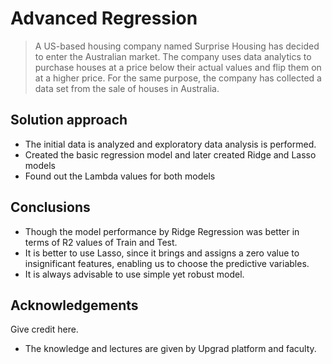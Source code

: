 # Advanced Regression
> A US-based housing company named Surprise Housing has decided to enter the Australian market. The company uses data analytics to purchase houses at a price below their actual values and flip them on at a higher price. For the same purpose, the company has collected a data set from the sale of houses in Australia. 


## Solution approach
- The initial data is analyzed and exploratory data analysis is performed.
- Created the basic regression model and later created Ridge and Lasso models
- Found out the Lambda values for both models


## Conclusions
- Though the model performance by Ridge Regression was better in terms of R2 values of Train and Test.
- It is better to use Lasso, since it brings and assigns a zero value to insignificant features, enabling us to choose the predictive variables.
- It is always advisable to use simple yet robust model.



## Acknowledgements
Give credit here.
- The knowledge and lectures are given by Upgrad platform and faculty.
